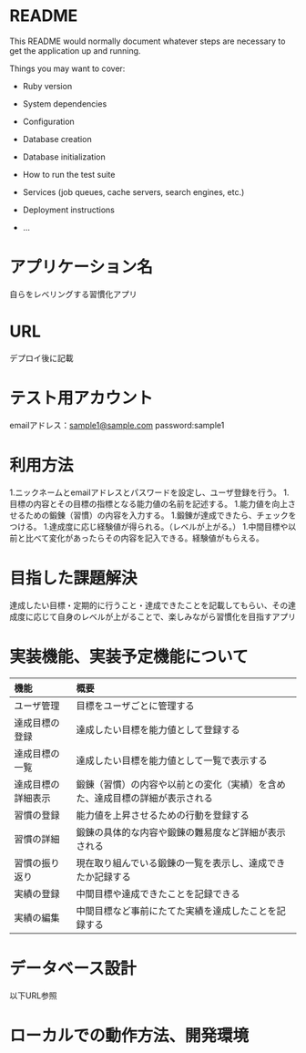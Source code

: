 # README

This README would normally document whatever steps are necessary to get the
application up and running.

Things you may want to cover:

* Ruby version

* System dependencies

* Configuration

* Database creation

* Database initialization

* How to run the test suite

* Services (job queues, cache servers, search engines, etc.)

* Deployment instructions

* ...

# アプリケーション名
自らをレベリングする習慣化アプリ

# URL
デプロイ後に記載

# テスト用アカウント
emailアドレス：sample1@sample.com
password:sample1

# 利用方法
1.ニックネームとemailアドレスとパスワードを設定し、ユーザ登録を行う。
1.目標の内容とその目標の指標となる能力値の名前を記述する。
1.能力値を向上させるための鍛錬（習慣）の内容を入力する。
1.鍛錬が達成できたら、チェックをつける。
1.達成度に応じ経験値が得られる。（レベルが上がる。）
1.中間目標や以前と比べて変化があったらその内容を記入できる。経験値がもらえる。

# 目指した課題解決
達成したい目標・定期的に行うこと・達成できたことを記載してもらい、その達成度に応じて自身のレベルが上がることで、楽しみながら習慣化を目指すアプリ

# 実装機能、実装予定機能について
|機能|概要|
|:--|:--|
|ユーザ管理|目標をユーザごとに管理する|
|達成目標の登録|達成したい目標を能力値として登録する|
|達成目標の一覧|達成したい目標を能力値として一覧で表示する|
|達成目標の詳細表示|鍛錬（習慣）の内容や以前との変化（実績）を含めた、達成目標の詳細が表示される|
|習慣の登録|能力値を上昇させるための行動を登録する|
|習慣の詳細|鍛錬の具体的な内容や鍛錬の難易度など詳細が表示される|
|習慣の振り返り|現在取り組んでいる鍛錬の一覧を表示し、達成できたか記録する|
|実績の登録|中間目標や達成できたことを記録できる|
|実績の編集|中間目標など事前にたてた実績を達成したことを記録する|

# データベース設計
以下URL参照

# ローカルでの動作方法、開発環境
